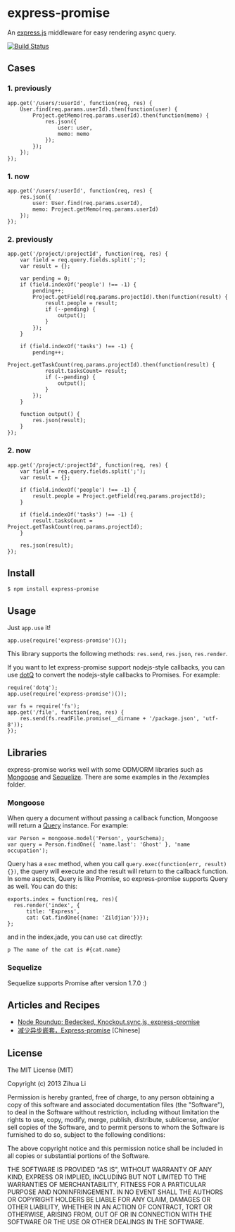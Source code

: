 # express-promise
An [express.js](http://expressjs.com) middleware for easy rendering async query.

[![Build Status](https://travis-ci.org/luin/express-promise.png?branch=master)](https://travis-ci.org/luin/express-promise)

## Cases
### 1. previously

    app.get('/users/:userId', function(req, res) {
        User.find(req.params.userId).then(function(user) {
            Project.getMemo(req.params.userId).then(function(memo) {
                res.json({
                    user: user,
                    memo: memo
                });
            });
        });
    });

### 1. now

    app.get('/users/:userId', function(req, res) {
        res.json({
            user: User.find(req.params.userId),
            memo: Project.getMemo(req.params.userId)
        });
    });

### 2. previously

    app.get('/project/:projectId', function(req, res) {
        var field = req.query.fields.split(';');
        var result = {};

        var pending = 0;
        if (field.indexOf('people') !== -1) {
            pending++;
            Project.getField(req.params.projectId).then(function(result) {
                result.people = result;
                if (--pending) {
                    output();
                }
            });
        }

        if (field.indexOf('tasks') !== -1) {
            pending++;
            Project.getTaskCount(req.params.projectId).then(function(result) {
                result.tasksCount= result;
                if (--pending) {
                    output();
                }
            });
        }

        function output() {
            res.json(result);
        }
    });

### 2. now
    app.get('/project/:projectId', function(req, res) {
        var field = req.query.fields.split(';');
        var result = {};

        if (field.indexOf('people') !== -1) {
            result.people = Project.getField(req.params.projectId);
        }

        if (field.indexOf('tasks') !== -1) {
            result.tasksCount = Project.getTaskCount(req.params.projectId);
        }

        res.json(result);
    });

## Install
    $ npm install express-promise

## Usage
Just `app.use` it!

    app.use(require('express-promise')());

This library supports the following methods: `res.send`, `res.json`, `res.render`.

If you want to let express-promise support nodejs-style callbacks, you can use [dotQ](https://github.com/luin/dotQ) to convert the nodejs-style callbacks to Promises. For example:

    require('dotq');
    app.use(require('express-promise')());

    var fs = require('fs');
    app.get('/file', function(req, res) {
        res.send(fs.readFile.promise(__dirname + '/package.json', 'utf-8'));
    });

## Libraries
express-promise works well with some ODM/ORM libraries such as [Mongoose](http://mongoosejs.com) and [Sequelize](http://sequelizejs.com). There are some examples in the /examples folder.

### Mongoose
When query a document without passing a callback function, Mongoose will return a [Query](http://mongoosejs.com/docs/queries.html) instance. For example:

    var Person = mongoose.model('Person', yourSchema);
    var query = Person.findOne({ 'name.last': 'Ghost' }, 'name occupation');

Query has a `exec` method, when you call `query.exec(function(err, result) {})`, the query will execute and the result will return to the callback function. In some aspects, Query is like Promise, so express-promise supports Query as well. You can do this:

    exports.index = function(req, res){
      res.render('index', {
          title: 'Express',
          cat: Cat.findOne({name: 'Zildjian'})});
    };

and in the index.jade, you can use `cat` directly:

    p The name of the cat is #{cat.name}

### Sequelize
Sequelize supports Promise after version 1.7.0 :)

## Articles and Recipes
* [Node Roundup: Bedecked, Knockout.sync.js, express-promise](http://dailyjs.com/2013/09/18/node-roundup/)
* [减少异步嵌套，Express-promise](http://zihua.li/2013/09/express-promise/) [Chinese]

## License
The MIT License (MIT)

Copyright (c) 2013 Zihua Li

Permission is hereby granted, free of charge, to any person obtaining a copy of
this software and associated documentation files (the "Software"), to deal in
the Software without restriction, including without limitation the rights to
use, copy, modify, merge, publish, distribute, sublicense, and/or sell copies of
the Software, and to permit persons to whom the Software is furnished to do so,
subject to the following conditions:

The above copyright notice and this permission notice shall be included in all
copies or substantial portions of the Software.

THE SOFTWARE IS PROVIDED "AS IS", WITHOUT WARRANTY OF ANY KIND, EXPRESS OR
IMPLIED, INCLUDING BUT NOT LIMITED TO THE WARRANTIES OF MERCHANTABILITY, FITNESS
FOR A PARTICULAR PURPOSE AND NONINFRINGEMENT. IN NO EVENT SHALL THE AUTHORS OR
COPYRIGHT HOLDERS BE LIABLE FOR ANY CLAIM, DAMAGES OR OTHER LIABILITY, WHETHER
IN AN ACTION OF CONTRACT, TORT OR OTHERWISE, ARISING FROM, OUT OF OR IN
CONNECTION WITH THE SOFTWARE OR THE USE OR OTHER DEALINGS IN THE SOFTWARE.
